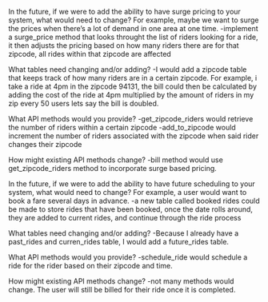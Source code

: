
In the future, if we were to add the ability to have surge pricing to your system, what would need to change? For example, maybe we want to surge the prices when there’s a lot of demand in one area at one time.
-implement a surge_price method that looks throught the list of riders looking for a ride, it then adjusts the pricing based on how many riders there are for that zipcode, all rides within that zipcode are affected

What tables need changing and/or adding?
-I would add a zipcode table that keeps track of how many riders are in a certain zipcode. For example, i take a ride at 4pm in the zipcode 94131, the bill could then be calculated by adding the cost of the ride at 4pm multiplied by the amount of riders in my zip every 50 users lets say the bill is doubled.

What API methods would you provide?
-get_zipcode_riders would retrieve the number of riders within a certain zipcode
-add_to_zipcode would increment the number of riders associated with the zipcode when said rider changes their zipcode

How might existing API methods change?
-bill method would use get_zipcode_riders method to incorporate surge based pricing.


In the future, if we were to add the ability to have future scheduling to your system, what would need to change? For example, a user would want to book a fare several days in advance.
-a new table called booked rides could be made to store rides that have been booked, once the date rolls around, they are added to current rides, and continue through the ride process

What tables need changing and/or adding?
-Because I already have a past_rides and curren_rides table, I would add a future_rides table.

What API methods would you provide?
-schedule_ride would schedule a ride for the rider based on their zipcode and time.

How might existing API methods change?
-not many methods would change. The user will still be billed for their ride once it is completed.
